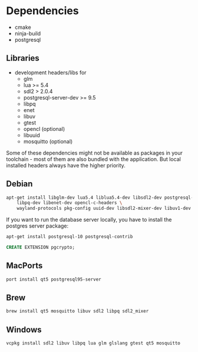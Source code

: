 # Dependencies

* cmake
* ninja-build
* postgresql

## Libraries

* development headers/libs for
  * glm
  * lua >= 5.4
  * sdl2 > 2.0.4
  * postgresql-server-dev >= 9.5
  * libpq
  * enet
  * libuv
  * gtest
  * opencl (optional)
  * libuuid
  * mosquitto (optional)

Some of these dependencies might not be available as packages in your toolchain - most
of them are also bundled with the application. But local installed headers always have
the higher priority.

## Debian

```bash
apt-get install libglm-dev lua5.4 liblua5.4-dev libsdl2-dev postgresql-server-dev-all \
    libpq-dev libenet-dev opencl-c-headers \
    wayland-protocols pkg-config uuid-dev libsdl2-mixer-dev libuv1-dev
```

If you want to run the database server locally, you have to install the postgres server package:

```bash
apt-get install postgresql-10 postgresql-contrib
```

```sql
CREATE EXTENSION pgcrypto;
```

## MacPorts

```bash
port install qt5 postgresql95-server
```

## Brew

```bash
brew install qt5 mosquitto libuv sdl2 libpq sdl2_mixer
```

## Windows

```bash
vcpkg install sdl2 libuv libpq lua glm glslang gtest qt5 mosquitto
```
